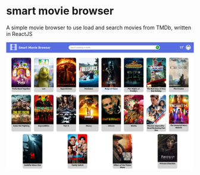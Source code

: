 # smart movie browser
A simple movie browser to use load and search movies from TMDb, written in ReactJS

![Smart Movie Browser web page screenshot](Screenshot%202023-12-07%20at%2019-41-35%20React%20App.png)
